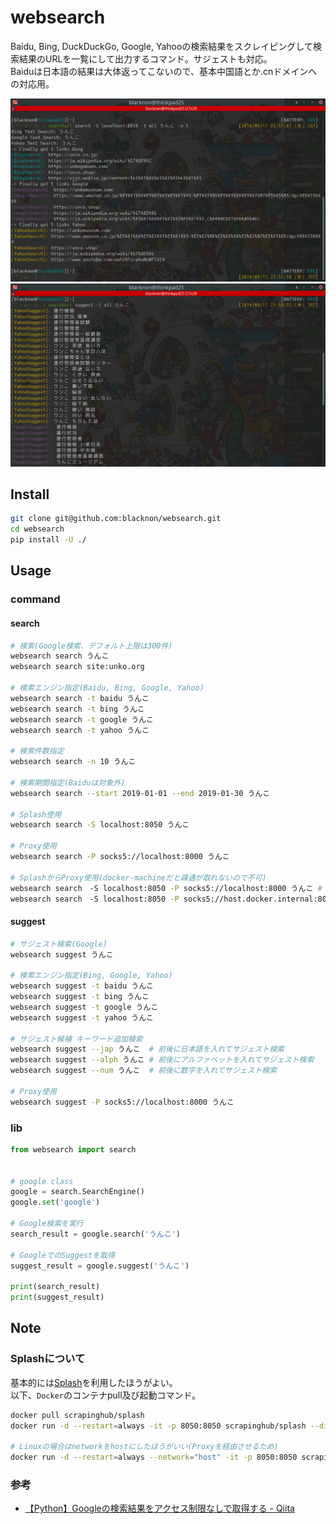 websearch
===

Baidu, Bing, DuckDuckGo, Google, Yahooの検索結果をスクレイピングして検索結果のURLを一覧にして出力するコマンド。サジェストも対応。\
Baiduは日本語の結果は大体返ってこないので、基本中国語とか.cnドメインへの対応用。


<p align="center">
<img src="./img/websearch1.png" />
<img src="./img/websearch2.png" />
</p>

## Install

```bash
git clone git@github.com:blacknon/websearch.git
cd websearch
pip install -U ./
```


## Usage

### command

#### search

```bash
# 検索(Google検索、デフォルト上限は300件)
websearch search うんこ
websearch search site:unko.org

# 検索エンジン指定(Baidu, Bing, Google, Yahoo)
websearch search -t baidu うんこ
websearch search -t bing うんこ
websearch search -t google うんこ
websearch search -t yahoo うんこ

# 検索件数指定
websearch search -n 10 うんこ

# 検索期間指定(Baiduは対象外)
websearch search --start 2019-01-01 --end 2019-01-30 うんこ

# Splash使用
websearch search -S localhost:8050 うんこ

# Proxy使用
websearch search -P socks5://localhost:8000 うんこ

# SplashからProxy使用(docker-machineだと疎通が取れないので不可)
websearch search　-S localhost:8050 -P socks5://localhost:8000 うんこ # Linuxの場合
websearch search　-S localhost:8050 -P socks5://host.docker.internal:8000 うんこ # Docker for Macの場合
```


#### suggest

```bash
# サジェスト検索(Google)
websearch suggest うんこ

# 検索エンジン指定(Bing, Google, Yahoo)
websearch suggest -t baidu うんこ
websearch suggest -t bing うんこ
websearch suggest -t google うんこ
websearch suggest -t yahoo うんこ

# サジェスト候補 キーワード追加検索
websearch suggest --jap うんこ  # 前後に日本語を入れてサジェスト検索
websearch suggest --alph うんこ # 前後にアルファベットを入れてサジェスト検索
websearch suggest --num うんこ  # 前後に数字を入れてサジェスト検索

# Proxy使用
websearch suggest -P socks5://localhost:8000 うんこ
```


### lib

```python
from websearch import search


# google class
google = search.SearchEngine()
google.set('google')

# Google検索を実行
search_result = google.search('うんこ')

# GoogleでのSuggestを取得
suggest_result = google.suggest('うんこ')

print(search_result)
print(suggest_result)
```


## Note

### Splashについて

基本的には[Splash](https://github.com/scrapinghub/splash)を利用したほうがよい。\
以下、`Docker`のコンテナpull及び起動コマンド。

```bash
docker pull scrapinghub/splash
docker run -d --restart=always -it -p 8050:8050 scrapinghub/splash --disable-private-mode

# Linuxの場合はnetworkをhostにしたほうがいい(Proxyを経由させるため)
docker run -d --restart=always --network="host" -it -p 8050:8050 scrapinghub/splash --disable-private-mode
```


### 参考

* [【Python】Googleの検索結果をアクセス制限なしで取得する - Qiita](https://qiita.com/derodero24/items/949ac666b18d567e9b61)
